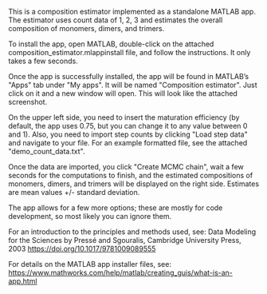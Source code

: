This is a composition estimator implemented as a standalone MATLAB app. The estimator uses count data of 1, 2, 3 and estimates the overall composition of monomers, dimers, and trimers.

To install the app, open MATLAB, double-click on the attached composition_estimator.mlappinstall file, and follow the instructions. It only takes a few seconds. 

Once the app is successfully installed, the app will be found in MATLAB’s "Apps" tab under "My apps". It will be named "Composition estimator". Just click on it and a new window will open. This will look like the attached screenshot.

On the upper left side, you need to insert the maturation efficiency (by default, the app uses 0.75, but you can change it to any value between 0 and 1). Also, you need to import step counts by clicking "Load step data" and navigate to your file. For an example formatted file, see the attached "demo_count_data.txt".

Once the data are imported, you click "Create MCMC chain", wait a few seconds for the computations to finish, and the estimated compositions of monomers, dimers, and trimers will be displayed on the right side. Estimates are mean values +/- standard deviation.

The app allows for a few more options; these are mostly for code development, so most likely you can ignore them.

For an introduction to the principles and methods used, see:
Data Modeling for the Sciences by Pressé and Sgouralis, Cambridge University Press, 2003
https://doi.org/10.1017/9781009089555

For details on the MATLAB app installer files, see: https://www.mathworks.com/help/matlab/creating_guis/what-is-an-app.html
